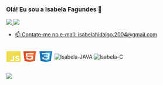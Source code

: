 ### Olá! Eu sou a Isabela Fagundes 👋
<div>
  <a href="https://github.com/isabelafagundes">
  <img height="175em" src="https://github-readme-stats.vercel.app/api?username=isabelafagundes&show_icons=true&theme=midnight-purple&include_all_commits=true&count_private=true"/>
  <img height="175em" src="https://github-readme-stats.vercel.app/api/top-langs/?username=isabelafagundes&layout=compact&langs_count=7&theme=midnight-purple"/>
</div>
  
- 📫 Contate-me no e-mail: isabelahidalgo.2004@gmail.com
  
<div style="display: inline_block"><br>
  <img align="center" alt="Isabela-Js" height="30" width="40" src="https://raw.githubusercontent.com/devicons/devicon/master/icons/javascript/javascript-plain.svg">
  <img align="center" alt="Isabela-HTML" height="30" width="40" src="https://raw.githubusercontent.com/devicons/devicon/master/icons/html5/html5-original.svg">
  <img align="center" alt="Isabela-CSS" height="30" width="40" src="https://raw.githubusercontent.com/devicons/devicon/master/icons/css3/css3-original.svg">
  <img align="center" alt="Isabela-JAVA" height="30" width="40" src="https://cdn.jsdelivr.net/gh/devicons/devicon/icons/java/java-original.svg">
    <img align="center" alt="Isabela-C" height="30" width="40" src="https://cdn.jsdelivr.net/gh/devicons/devicon/icons/c/c-original.svg">

</div>

##

<div>
<a href="https://www.linkedin.com/in/isabela-fagundes2004/" target="_blank"><img src="https://img.shields.io/badge/-LinkedIn-%230077B5?style=for-the-badge&logo=linkedin&logoColor=white" target="_blank"></a>
</div>
